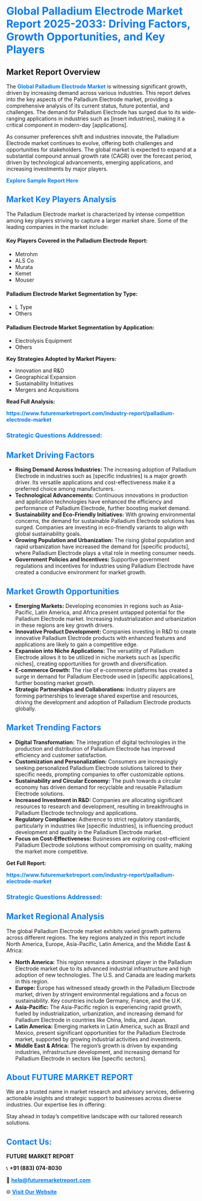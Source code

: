 <h1 style="color: #007BFF;">Global Palladium Electrode Market Report 2025-2033: Driving Factors, Growth Opportunities, and Key Players</h1>

<section id="overview">
<h2>Market Report Overview</h2>
<p>The <a href="https://www.futuremarketreport.com/industry-report/palladium-electrode-market" style="color: #007BFF; text-decoration: none;"><strong>Global Palladium Electrode Market</strong></a> is witnessing significant growth, driven by increasing demand across various industries. This report delves into the key aspects of the Palladium Electrode market, providing a comprehensive analysis of its current status, future potential, and challenges. The demand for Palladium Electrode has surged due to its wide-ranging applications in industries such as [insert industries], making it a critical component in modern-day [applications].</p>
<p>As consumer preferences shift and industries innovate, the Palladium Electrode market continues to evolve, offering both challenges and opportunities for stakeholders. The global market is expected to expand at a substantial compound annual growth rate (CAGR) over the forecast period, driven by technological advancements, emerging applications, and increasing investments by major players.</p>
</section>

<section id="overview">
<p><a href="https://www.futuremarketreport.com/request-sample/reportId=76141" style="color: #007BFF; text-decoration: none;"><strong>Explore Sample Report Here</strong></a></p>
</section>

<section id="key-players">
<h2 style="color: #007BFF;">Market Key Players Analysis</h2>
<p>The Palladium Electrode market is characterized by intense competition among key players striving to capture a larger market share. Some of the leading companies in the market include:</p>
<h4>Key Players Covered in the Palladium Electrode Report:</h4>
<ul><li>Metrohm</li><li>ALS Co</li><li>Murata</li><li>Kemet</li><li>Mouser</li></ul>
<h4>Palladium Electrode Market Segmentation by Type:</h4>
<ul><li>L Type</li><li>Others</li></ul>

<h4>Palladium Electrode Market Segmentation by Application:</h4>
<ul><li>Electrolysis Equipment</li><li>Others</li></ul>
<p><strong>Key Strategies Adopted by Market Players:</strong></p>
<ul>
<li>Innovation and R&D</li>
<li>Geographical Expansion</li>
<li>Sustainability Initiatives</li>
<li>Mergers and Acquisitions</li>
</ul>
</section>

<section>
<p><strong>Read Full Analysis: </strong></p><a href="https://www.futuremarketreport.com/industry-report/palladium-electrode-market" style="color: #007BFF; text-decoration: none;"><strong>https://www.futuremarketreport.com/industry-report/palladium-electrode-market</strong></a>
<h3 style="color: #007BFF;">Strategic Questions Addressed:</h3>
</section>

<section id="driving-factors">
<h2 style="color: #007BFF;">Market Driving Factors</h2>
<ul>
<li><strong>Rising Demand Across Industries:</strong> The increasing adoption of Palladium Electrode in industries such as [specific industries] is a major growth driver. Its versatile applications and cost-effectiveness make it a preferred choice among manufacturers.</li>
<li><strong>Technological Advancements:</strong> Continuous innovations in production and application technologies have enhanced the efficiency and performance of Palladium Electrode, further boosting market demand.</li>
<li><strong>Sustainability and Eco-Friendly Initiatives:</strong> With growing environmental concerns, the demand for sustainable Palladium Electrode solutions has surged. Companies are investing in eco-friendly variants to align with global sustainability goals.</li>
<li><strong>Growing Population and Urbanization:</strong> The rising global population and rapid urbanization have increased the demand for [specific products], where Palladium Electrode plays a vital role in meeting consumer needs.</li>
<li><strong>Government Policies and Incentives:</strong> Supportive government regulations and incentives for industries using Palladium Electrode have created a conducive environment for market growth.</li>
</ul>
</section>

<section id="growth-opportunities">
<h2 style="color: #007BFF;">Market Growth Opportunities</h2>
<ul>
<li><strong>Emerging Markets:</strong> Developing economies in regions such as Asia-Pacific, Latin America, and Africa present untapped potential for the Palladium Electrode market. Increasing industrialization and urbanization in these regions are key growth drivers.</li>
<li><strong>Innovative Product Development:</strong> Companies investing in R&D to create innovative Palladium Electrode products with enhanced features and applications are likely to gain a competitive edge.</li>
<li><strong>Expansion into Niche Applications:</strong> The versatility of Palladium Electrode allows it to be utilized in niche markets such as [specific niches], creating opportunities for growth and diversification.</li>
<li><strong>E-commerce Growth:</strong> The rise of e-commerce platforms has created a surge in demand for Palladium Electrode used in [specific applications], further boosting market growth.</li>
<li><strong>Strategic Partnerships and Collaborations:</strong> Industry players are forming partnerships to leverage shared expertise and resources, driving the development and adoption of Palladium Electrode products globally.</li>
</ul>
</section>

<section id="trending-factors">
<h2 style="color: #007BFF;">Market Trending Factors</h2>
<ul>
<li><strong>Digital Transformation:</strong> The integration of digital technologies in the production and distribution of Palladium Electrode has improved efficiency and customer satisfaction.</li>
<li><strong>Customization and Personalization:</strong> Consumers are increasingly seeking personalized Palladium Electrode solutions tailored to their specific needs, prompting companies to offer customizable options.</li>
<li><strong>Sustainability and Circular Economy:</strong> The push towards a circular economy has driven demand for recyclable and reusable Palladium Electrode solutions.</li>
<li><strong>Increased Investment in R&D:</strong> Companies are allocating significant resources to research and development, resulting in breakthroughs in Palladium Electrode technology and applications.</li>
<li><strong>Regulatory Compliance:</strong> Adherence to strict regulatory standards, particularly in industries like [specific industries], is influencing product development and quality in the Palladium Electrode market.</li>
<li><strong>Focus on Cost-Effectiveness:</strong> Businesses are exploring cost-efficient Palladium Electrode solutions without compromising on quality, making the market more competitive.</li>
</ul>
</section>

<section>
<p><strong>Get Full Report: </strong></p><a href="https://www.futuremarketreport.com/industry-report/palladium-electrode-market" style="color: #007BFF; text-decoration: none;"><strong>https://www.futuremarketreport.com/industry-report/palladium-electrode-market</strong></a>
<h3 style="color: #007BFF;">Strategic Questions Addressed:</h3>
</section>


<section id="regional-analysis">
<h2 style="color: #007BFF;">Market Regional Analysis</h2>
<p>The global Palladium Electrode market exhibits varied growth patterns across different regions. The key regions analyzed in this report include North America, Europe, Asia-Pacific, Latin America, and the Middle East & Africa:</p>
<ul>
<li><strong>North America:</strong> This region remains a dominant player in the Palladium Electrode market due to its advanced industrial infrastructure and high adoption of new technologies. The U.S. and Canada are leading markets in this region.</li>
<li><strong>Europe:</strong> Europe has witnessed steady growth in the Palladium Electrode market, driven by stringent environmental regulations and a focus on sustainability. Key countries include Germany, France, and the U.K.</li>
<li><strong>Asia-Pacific:</strong> The Asia-Pacific region is experiencing rapid growth, fueled by industrialization, urbanization, and increasing demand for Palladium Electrode in countries like China, India, and Japan.</li>
<li><strong>Latin America:</strong> Emerging markets in Latin America, such as Brazil and Mexico, present significant opportunities for the Palladium Electrode market, supported by growing industrial activities and investments.</li>
<li><strong>Middle East & Africa:</strong> The region’s growth is driven by expanding industries, infrastructure development, and increasing demand for Palladium Electrode in sectors like [specific sectors].</li>
</ul>
</section>

<footer>
<h2 style="color: #007BFF;">About FUTURE MARKET REPORT</h2>
<p>We are a trusted name in market research and advisory services, delivering actionable insights and strategic support to businesses across diverse industries. Our expertise lies in offering:</p>

<p>Stay ahead in today’s competitive landscape with our tailored research solutions.</p>

<h2 style="color: #007BFF;">Contact Us:</h2>
<p><strong>FUTURE MARKET REPORT</strong></p>
<p>📞 <strong>+91 (883) 074-8030</strong></p>
<p>📧 <strong><a href="mailto:help@futuremarketreport.com" style="color: #007BFF;">help@futuremarketreport.com</a></strong></p>
<p>🌐 <strong><a href="https://www.futuremarketreport.com/" style="color: #007BFF;">Visit Our Website</a></strong></p>
</footer>